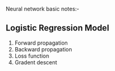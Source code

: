 Neural network basic notes:-

## Logistic Regression Model ##

1. Forward propagation
2. Backward propagation
3. Loss function
4. Gradent descent
